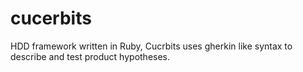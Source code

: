 # cucerbits
HDD framework written in Ruby, Cucrbits uses gherkin like syntax to describe and test product hypotheses. 
